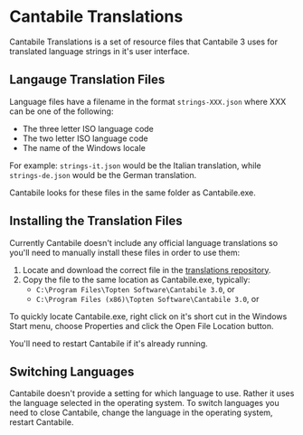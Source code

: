# Cantabile Translations

Cantabile Translations is a set of resource files that Cantabile 3 uses for translated language strings in it's user interface.

## Langauge Translation Files

Language files have a filename in the format `strings-XXX.json` where XXX can be one of the following:

* The three letter ISO language code
* The two letter ISO language code
* The name of the Windows locale

For example: `strings-it.json` would be the Italian translation, while `strings-de.json` would be the German translation.

Cantabile looks for these files in the same folder as Cantabile.exe.

## Installing the Translation Files

Currently Cantabile doesn't include any official language translations so you'll need to manually install these files in order to use them:

1. Locate and download the correct file in the [translations repository](https://bitbucket.org/toptensoftware/cantabiletranslations/src).
2. Copy the file to the same location as Cantabile.exe, typically:
	* `C:\Program Files\Topten Software\Cantabile 3.0`, or 
	* `C:\Program Files (x86)\Topten Software\Cantabile 3.0`, or 

To quickly locate Cantabile.exe, right click on it's short cut in the Windows Start menu, choose Properties and click the Open File Location button.

You'll need to restart Cantabile if it's already running.

## Switching Languages

Cantabile doesn't provide a setting for which language to use.  Rather it uses the language selected in the operating system.  To switch languages you need to close Cantabile, change the language in the operating system, restart Cantabile.





